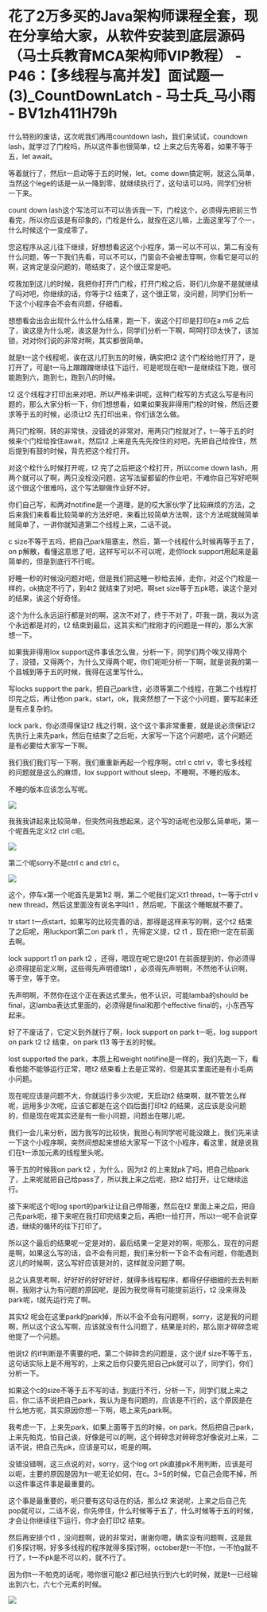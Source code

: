 # 花了2万多买的Java架构师课程全套，现在分享给大家，从软件安装到底层源码（马士兵教育MCA架构师VIP教程） - P46：【多线程与高并发】面试题一(3)_CountDownLatch - 马士兵_马小雨 - BV1zh411H79h

什么特别的废话，这次呢我们再用countdown lash，我们来试试，coundown lash，就学过了门栓吗，所以这件事也很简单，t2 上来之后先等着，如果不等于五，let await。

等着就行了，然后t一启动等于五的时候，let。come down搞定啊，就这么简单，当然这个lege的话是一从一降到零，就继续执行了，这句话可以吗，同学们分析一下来。

count down lash这个写法可以不可以告诉我一下，门栓这个，必须得先把前三节看完，所以你应该是有印象的，门栓是什么，就拴在这儿嘛，上面这里写了个一，什么时候这个一变成零了。

您这程序从这儿往下继续，好想想看这这个小程序，第一可以不可以，第二有没有什么问题，等一下我们先看，可以不可以，门窗会不会被击穿啊，你看它是可以的啊，这肯定是没问题的，嗯结束了，这个很正常是吧。

哎我加到这儿的时候，我把你打开门门栓，打开门栓之后，哥们儿你是不是就继续了吗对吧，你继续的话，你等于t2 结束了，这个很正常，没问题，同学们分析一下这个小程序会不会有问题，仔细看。

想想看会出会出现什么什么什么结果，跑一下，诶这个打印是打印在a m6 之后了，诶这是为什么呢，诶这是为什么，同学们分析一下啊，呵呵打印太快了，该加锁，对对你们说的非常对啊，其实都很简单。

就是t一这个线程呢，诶在这儿打到五的时候，确实把t2 这个门栓给他打开了，是打开了，可是t一马上蹭蹭蹭继续往下运行，可是呢现在呢t一是继续往下跑，很可能跑到六，跑到七，跑到八的时候。

t2 这个线程才打印出来对吧，所以严格来讲呢，这种门栓写的方式这么写是有问题的，那么大家分析一下，你们想想看，如果如果我非得用门栓的时候，然后还要求等于五的时候，必须让t2 先打印出来，你们该怎么做。

两只门栓啊，转的非常快，没错说的非常对，用两只门栓就对了，t一等于五的时候来个门栓给拴住await，然后t2 上来是先先先拴住的对吧，先把自己给拴住，然后提到有鼓的时候，背先把这个栓打开。

对这个栓什么时候打开呢，t2 完了之后把这个栓打开，所以come down lash，用两个就可以了啊，两只没栓没问题，这写法留都留的作业吧，不难你自己写好吧啊这个很这个很难吗，这个写法聊做作业好不好。

你们自己写，和两对notifine是一个道理，是的哎大家伙学了比较麻烦的方法，之后来我们来看看比较简单的方法好吧，来看比较简单方法啊，这个方法呢就贼简单贼简单了，一讲你就知道第二个线程上来，二话不说。

c size不等于五吗，把自己park阻塞主，然后，第一个线程什么时候再等于五了，on p解散，看懂这意思了吧，这样写可以不可以呢，走你lock support用起来是最简单的，但是到底行不行呢。

好睡一秒的时候没问题对吧，但是我们把这睡一秒给去掉，走你，对这个门栓是一样的，ok搞定不行了，到4t2 就结束了对吧，啊set size等于五pk嗯，诶这个是对的结果，诶这个好奇怪。

这个为什么永远运行都是对的啊，这次不对了，终于不对了，吓我一跳，我以为这个永远都是对的，t2 结束到最后，这其实和门栓刚才的问题是一样的，那么大家想一下。

如果我非得用lox support这件事该怎么做，分析一下，同学们两个唉又得两个了，没错，又得两个，为什么又得两个呢，你们呃呃分析一下啊，就是说我的第一个县城到等于五的时候，我得在这里写什么。

写locks support the park，把自己park住，必须等第二个线程，在第二个线程打印完之后，再让他on park，start，ok，我突然想了一下这个小问题，要写起来还是有点复杂的。

lock park，你必须得保证t2 线之行啊，这个这个事非常重要，就是说必须保证t2 先执行上来先park，然后在结束了之后呃，大家写一下这个问题吧，这个问题还是有必要给大家写一下啊。

我们我们我们写一下啊，我们重重新再起一个程序啊，ctrl c ctrl v，零七多线程的问题就是这么的麻烦，lox support without sleep，不睡啊，不睡的版本。

不睡的版本应该怎么写呢。

![](img/52d5ce1cfc8807f461c949f68f9a3b26_1.png)

我我我讲起来比较简单，但突然间我想起来，这个写的话呢也没那么简单呃，第一个呢首先定义t2 ctrl c呃。



![](img/52d5ce1cfc8807f461c949f68f9a3b26_3.png)

第二个呢sorry不是ctrl c and ctrl c。

![](img/52d5ce1cfc8807f461c949f68f9a3b26_5.png)

这个，停车x第一个呢首先是第1t2 啊，第二个呢我们定义t1 thread，t一等于ctrl v new thread，然后这里面没有说名字叫t1 ，然后呢，下面这个睡眠就不要了。

tr start t一点start，如果写的比较完善的话，那得是这样来写的啊，这个t2 结束了之后呢，用luckport第二on park t1 ，先得定义提，t2 t1 ，现在把t一定在前面去啊。

lock support t1 on park t2 ，还得，嗯现在呢它是t201 在前面提到的，你必须得必须得提前定义啊，这些得先声明德瑞t1 ，必须得先声明啊，不然他不认识啊，等于空，等于空。

先声明啊，不然你在这个正在表达式里头，他不认识，可能lamba的should be final，这lamba表达式里面的，必须得是final和那个effective final的，小东西写起来。

好了不废话了，它定义到外就行了啊，lock support on park t一呃，log support on park t2 t2 结束，on park t13 等于五的时候。

lost supported the park，本质上和weight notifine是一样的，我们先跑一下，看看他能不能够运行正常，嗯t2 结束看上去是正常的，但是其实里面还是有小毛病小问题。

现在呢应该是问题不大，你就运行多少次呢，天启动t2 结束啊，就不管怎么样呢，运用多少次呢，应该它都是在这个四后面打印t2 的结果，这应该是没问题的，但是现在呢其实还是有一些小问题，问题出在哪儿呢。

我们一会儿来分析，因为我写的比较快，我担心有同学呢可能没跟上，我们先来读一下这个小程序啊，突然间想起来想给大家写一下这个小程序，看这里，就是说我们在t一添加元素的线程里头呢。

等于五的时候我on park t2 ，为什么，因为t2 的上来就pk了吗，把自己给park了，上来呢就把自己给pass了，所以我上来之后呢，把t2 给打开，让它继续运行。

接下来呢这个呃log sport的park让让自己停阻塞，然后在t2 里面上来之后，把自己先park呃，接下来呢在我打印完结束之后，再把t一给打开，所以t一呢不会说穿透，继续的循环的往下打印了。

所以这个最后的结果呢一定是对的，最后结果一定是对的啊，呃那么，现在的问题是啊，如果这么写的话，会不会有问题，我们来分析一下会不会有问题，你能遇到这儿的时候啊，这么写好应该是对的，这样就没问题了啊。

总之认真思考啊，好好好的好好好好，就得多线程程序，都得仔仔细细的去去判断啊，我刚才认为有问题的原因呢，是因为我觉得有可能提前运行，t2 没来得及park呢，t就先运行完了啊。

其实t2 呢会在这里park的park掉，所以不会不会有问题啊，sorry，这是我的问题啊，所以这个这么写啊，应该就没有什么问题了，结果是对的，那么刚才碎碎念呢他提了一个问题。

他说t2 的if判断是不需要的吧，第二个碎碎念的问题是，这个说if size不等于五，这句话实际上是不用写的，上来之后你只要先把自己pk就可以了，同学们，你们分析一下。

如果这个c的size不等于五不写的话，到底行不行，分析一下，同学们就上来之后，你二话不说把自己park，我认为是有问题的，应该是不行的，这个原因是在什么地方呢，其实原因你想一下啊，嗯上来先park啊。

我考虑一下，上来先park，如果上面等于五的时候，on park，然后把自己park，上来先帕克，怕自己诶，好像是可以的啊，这个碎碎念对碎碎念好像说对上来，二话不说，把自己先pk，应该是可以，呃是的啊。

没错没错啊，这三点说的对，sorry，这个log ort pk直接pk不用判断，应该是可以呃，主要的原因是因为t一呢无论如何，在c。3=5的时候，它自己会爬不掉，所以这件事这件事是最重要的。

这个事是最重要的，呃只要有这句话在的话，那么t2 来说呢，上来之后自己先pop就可以，二话不说，你先停住，什么时候等于五了，什么时候等于五的时候，才会让你继续往下运行，你才会打印t2 结束。

然后再安排个t1 ，没问题啊，说的非常对，谢谢你嗯，确实没有问题啊，这是我们多探讨啊，好多多线程的程序就得多探讨啊，october是t一不怕t，一不怕g就不行了，t一不pk是不可以的，就不行了。

因为你t一不帕克的话呢，嗯你很可能t2 都已经执行到六七的时候，就是t一已经输出到六七，六七个元素的时候。



![](img/52d5ce1cfc8807f461c949f68f9a3b26_7.png)